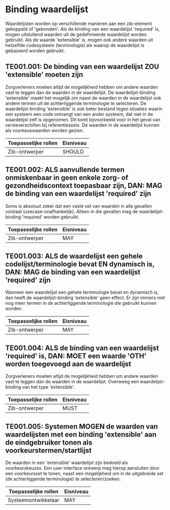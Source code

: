 ﻿# Binding waardelijst

Waardelijsten worden op verschillende manieren aan een zib-element gekoppeld of 'gebonden'. Als de binding van een
waardelijst 'required' is, mogen uitsluitend waarden uit de gedefinieerde waardelijst worden gebruikt. Als de waarde
'extensible' is, mogen ook andere  waarden uit hetzelfde codesysteem (terminologie) als waarop de waardelijst is
gebaseerd worden gebruikt.

## TE001.001: De binding van een waardelijst ZOU 'extensible' moeten zijn

Zorgverleners moeten altijd de mogelijkheid hebben om andere waarden vast te leggen dan de waarden in de waardelijst. De
waardelijst-binding 'extensible' maakt het mogelijk om naast de waarden in de waardelijst ook andere termen uit de
achterliggende terminologie te selecteren. De waardelijst-binding 'extensible' is ook beter bestand tegen situaties
waarin een systeem een code ontvangt van een ander systeem, dat niet in de waardelijst zelf is opgenomen. Dit komt
bijvoorbeeld voor in het geval van versieverschillen bij referentiessets. De waarden in de waardelijst kunnen als
voorkeuswaarden worden gezien.

| Toepasselijke rollen | Eisniveau |
|----------------------|-----------|
| Zib-ontwerper        | SHOULD    |

## TE001.002: ALS aanvullende termen onmiskenbaar in geen enkele zorg- of gezondheidscontext toepasbaar zijn, DAN: MAG de binding van een waardelijst 'required' zijn

Soms is absoluut zeker dat een vaste set van waarden in alle gevallen volstaat (usecase-onafhankelijk). Alleen in die
gevallen mag de waardelijst-binding 'required' worden gebruikt.

| Toepasselijke rollen | Eisniveau |
|----------------------|-----------|
| Zib-ontwerper        | MAY       |

## TE001.003: ALS de waardelijst een gehele codelijst/terminologie bevat EN dynamisch is, DAN: MAG de binding van een waardelijst 'required' zijn

Wanneer een waardelijst een gehele terminologie bevat en dynamisch is, dan heeft de waardelijst-binding 'extensible'
geen effect. Er zijn immers niet nog meer termen in de achterliggende terminologie die gebruikt kunnen worden.

| Toepasselijke rollen | Eisniveau |
|----------------------|-----------|
| Zib-ontwerper        | MAY       |

## TE001.004: ALS de binding van een waardelijst 'required' is, DAN: MOET een waarde 'OTH' worden toegevoegd aan de waardelijst

Zorgverleners moeten altijd de mogelijkheid hebben om andere waarden vast te leggen dan de waarden in de waardelijst.
Overweeg een waardelijst-binding van het type 'extensible'.

| Toepasselijke rollen | Eisniveau |
|----------------------|-----------|
| Zib-ontwerper        | MUST      |

## TE001.005: Systemen MOGEN de waarden van waardelijsten met een binding 'extensible' aan de eindgebruiker tonen als voorkeurstermen/startlijst

De waarden in een 'extensible' waardelijst zijn bedoeld als voorkeurskeuzes. Een user interface ontwerp mag hierop
aansluiten door een voorkeursset te tonen, naast een mogelijkheid om in de uitgebreide set (de achterliggende
terminologie) te selecteren/zoeken.

| Toepasselijke rollen | Eisniveau |
|----------------------|-----------|
| Systeemontwikkelaar  | MAY       |
